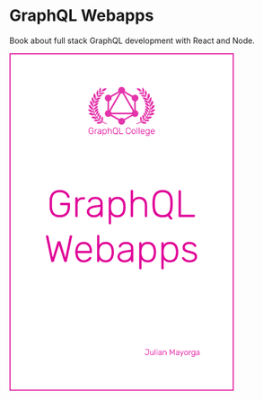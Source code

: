 # GraphQL Webapps

Book about full stack GraphQL development with React and Node.

<a href="https://graphql.college/graphql-webapps">
  <img src="./chapters/cover.png" width="400px" alt="Cover" />
</a>